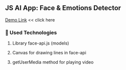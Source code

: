 ## JS AI App: Face & Emotions Detector

[Demo Link](https://svmed2050.github.io/freelance-project-site) << click here

### :gem: Used Technologies

1. Library face-api.js (models)

2. Canvas for drawing lines in face-api

3. getUserMedia method for playing video
